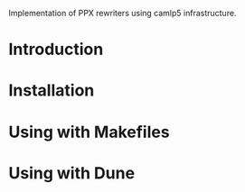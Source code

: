Implementation of PPX rewriters using camlp5 infrastructure.

# Introduction

# Installation

# Using with Makefiles

# Using with Dune


